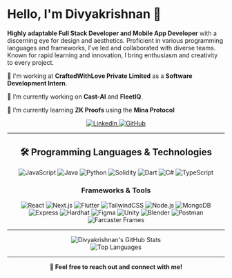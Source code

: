 <h1 align="">Hello, I'm Divyakrishnan 👋</h1>

<p align="">
  <strong>Highly adaptable Full Stack Developer and Mobile App Developer</strong> with a discerning eye for design and aesthetics. Proficient in various programming languages and frameworks, I've led and collaborated with diverse teams. Known for rapid learning and innovation, I bring enthusiasm and creativity to every project.
</p>

<p >
  💼 I'm working at <strong>CraftedWithLove Private Limited</strong> as a <strong>Software Development Intern</strong>.
</p>

<p>
    🔭 I’m currently working on <strong>Cast-AI</strong> and <strong>FleetIQ</strong>.
</p>
<p>🌱 I’m currently learning <strong>ZK Proofs</strong> using the <strong>Mina Protocol</strong></p>

<div align="center">
  <a href="https://www.linkedin.com/in/divyakrishnan-r/" target="_blank">
    <img src="https://img.shields.io/badge/LinkedIn-0A66C2?style=for-the-badge&logo=linkedin&logoColor=white" alt="LinkedIn">
  </a>
  <a href="https://github.com/krishnan74" target="_blank">
    <img src="https://img.shields.io/badge/GitHub-171515?style=for-the-badge&logo=github&logoColor=white" alt="GitHub">
  </a>
</div>

---

<h2 align="center">🛠 Programming Languages & Technologies</h2>

<p align="center">
  <img src="https://img.shields.io/badge/Javascript-F7DF1E?style=for-the-badge&logo=javascript&logoColor=black" alt="JavaScript">
  <img src="https://img.shields.io/badge/Java-007396?style=for-the-badge&logo=java&logoColor=white" alt="Java">
  <img src="https://img.shields.io/badge/Python-3776AB?style=for-the-badge&logo=python&logoColor=white" alt="Python">
  <img src="https://img.shields.io/badge/Solidity-363636?style=for-the-badge&logo=solidity&logoColor=white" alt="Solidity">
  <img src="https://img.shields.io/badge/Dart-0175C2?style=for-the-badge&logo=dart&logoColor=white" alt="Dart">
  <img src="https://img.shields.io/badge/C%23-239120?style=for-the-badge&logo=c-sharp&logoColor=white" alt="C#">
  <img src="https://img.shields.io/badge/TypeScript-3178C6?style=for-the-badge&logo=typescript&logoColor=white" alt="TypeScript">
</p>

<h3 align="center">Frameworks & Tools</h3>

<p align="center">
  <img src="https://img.shields.io/badge/React-61DAFB?style=for-the-badge&logo=react&logoColor=black" alt="React">
  <img src="https://img.shields.io/badge/Next.js-000000?style=for-the-badge&logo=next.js&logoColor=white" alt="Next.js">
  <img src="https://img.shields.io/badge/Flutter-02569B?style=for-the-badge&logo=flutter&logoColor=white" alt="Flutter">
  <img src="https://img.shields.io/badge/TailwindCSS-38B2AC?style=for-the-badge&logo=tailwind-css&logoColor=white" alt="TailwindCSS">
  <img src="https://img.shields.io/badge/Node.js-339933?style=for-the-badge&logo=node.js&logoColor=white" alt="Node.js">
  <img src="https://img.shields.io/badge/MongoDB-4EA94B?style=for-the-badge&logo=mongodb&logoColor=white" alt="MongoDB">
  <img src="https://img.shields.io/badge/Express-000000?style=for-the-badge&logo=express&logoColor=white" alt="Express">
  <img src="https://img.shields.io/badge/Hardhat-F8DC75?style=for-the-badge&logo=ethereum&logoColor=black" alt="Hardhat">
  <img src="https://img.shields.io/badge/Figma-F24E1E?style=for-the-badge&logo=figma&logoColor=white" alt="Figma">
  <img src="https://img.shields.io/badge/Unity-000000?style=for-the-badge&logo=unity&logoColor=white" alt="Unity">
  <img src="https://img.shields.io/badge/Blender-F5792A?style=for-the-badge&logo=blender&logoColor=white" alt="Blender">
  <img src="https://img.shields.io/badge/Postman-FF6C37?style=for-the-badge&logo=postman&logoColor=white" alt="Postman">
  <img src="https://img.shields.io/badge/Farcaster-363636?style=for-the-badge" alt="Farcaster Frames">
</p>

---

<div align="center">
  <img src="https://github-readme-stats.vercel.app/api?username=krishnan74&show_icons=true&theme=radical&hide=contribs,prs" alt="Divyakrishnan's GitHub Stats">
</div>

<div align="center">
  <img src="https://github-readme-stats.vercel.app/api/top-langs/?username=krishnan74&layout=compact&theme=radical" alt="Top Languages">
</div>

---

<p align="center">
  <strong>💬 Feel free to reach out and connect with me!</strong>
</p>
